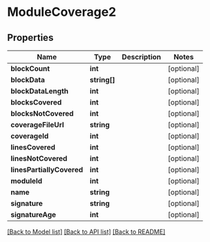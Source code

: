 # ModuleCoverage2

## Properties
Name | Type | Description | Notes
------------ | ------------- | ------------- | -------------
**blockCount** | **int** |  | [optional] 
**blockData** | **string[]** |  | [optional] 
**blockDataLength** | **int** |  | [optional] 
**blocksCovered** | **int** |  | [optional] 
**blocksNotCovered** | **int** |  | [optional] 
**coverageFileUrl** | **string** |  | [optional] 
**coverageId** | **int** |  | [optional] 
**linesCovered** | **int** |  | [optional] 
**linesNotCovered** | **int** |  | [optional] 
**linesPartiallyCovered** | **int** |  | [optional] 
**moduleId** | **int** |  | [optional] 
**name** | **string** |  | [optional] 
**signature** | **string** |  | [optional] 
**signatureAge** | **int** |  | [optional] 

[[Back to Model list]](../README.md#documentation-for-models) [[Back to API list]](../README.md#documentation-for-api-endpoints) [[Back to README]](../README.md)


